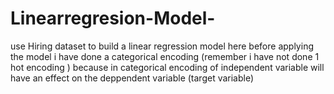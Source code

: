 # Linearregresion-Model-
use Hiring dataset to build a linear regression model
here before applying the model i have done a categorical encoding (remember i have not done 1 hot encoding )  because in categorical encoding of independent variable will have an effect on the deppendent variable (target variable) 
